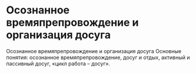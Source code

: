 # Осознанное времяпрепровождение и организация досуга

Осознанное времяпрепровождение и организация досуга
Основные понятия: осознанное времяпрепровождение, досуг и отдых, активный и пассивный досуг, «цикл работа – досуг».
